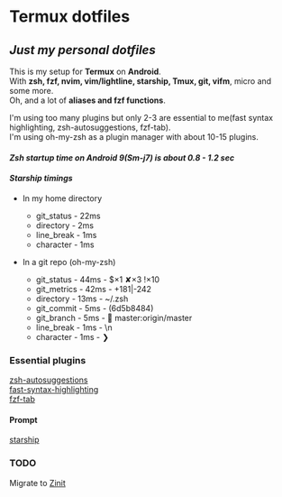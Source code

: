 
# Termux dotfiles

## ***Just my personal dotfiles***

This is my setup for **Termux** on **Android**.<br>
With **zsh, fzf, nvim, vim/lightline, starship, Tmux,
git, vifm**, micro and some more. <br>
Oh, and a lot of **aliases and fzf functions**.

I'm using too many plugins but only 2-3 are essential
to me(fast syntax highlighting, zsh-autosuggestions, fzf-tab).<br>
I'm using oh-my-zsh as a plugin manager with about
10-15 plugins.<br>
#### ***Zsh startup time on Android 9(Sm-j7) is about 0.8 - 1.2 sec***<br>
#### ***Starship timings***<br>
- In my home directory<br>
  - git_status  -  22ms <br>
  - directory   -   2ms <br>
  - line_break  -   1ms <br>
  - character   -   1ms <br>

- In a git repo (oh-my-zsh)<br>
  - git_status   -  44ms  -   $×1 ✘×3 !×10<br>
  - git_metrics  -  42ms  -   +181|-242<br>
  - directory    -  13ms  -   ~/.zsh<br>
  - git_commit   -   5ms  -   (6d5b8484)<br>
  - git_branch   -   5ms  -    master:origin/master<br>
  - line_break   -   1ms  -   \n<br>
  - character    -   1ms  -   ❯

### **Essential plugins**
[zsh-autosuggestions](https://github.com/zsh-users/zsh-autosuggestions.git)<br>
[fast-syntax-highlighting](https://github.com/zdharma/fast-syntax-highlighting.git)<br>
[fzf-tab](https://github.com/Aloxaf/fzf-tab.git)

#### **Prompt**
[starship](https://github.com/starship/starship.git)

### **TODO**
Migrate to [Zinit](https://github.com/zdharma/zinit.git)
